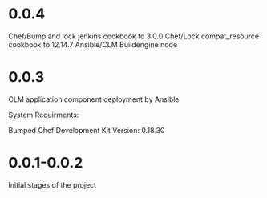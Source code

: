 # 0.0.4
Chef/Bump and lock jenkins cookbook to 3.0.0
Chef/Lock compat_resource cookbook to 12.14.7
Ansible/CLM Buildengine node

# 0.0.3
CLM application component deployment by Ansible

System Requirments:

Bumped Chef Development Kit Version: 0.18.30 

# 0.0.1-0.0.2
Initial stages of the project
